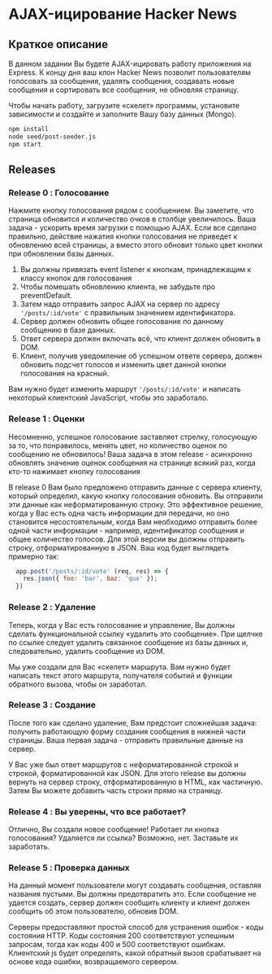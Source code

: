 # AJAX-ицирование Hacker News

## Краткое описание

В данном задании Вы будете ­AJAX-ицировать работу приложения на Express. К концу дня ваш клон Hacker News позволит пользователям голосовать за сообщения, удалять сообщения, создавать новые сообщения и сортировать все сообщения, не обновляя страницу.

Чтобы начать работу, загрузите «скелет» программы, установите зависимости и создайте и заполните Вашу базу данных (Mongo).


```bash
npm install
node seed/post-seeder.js
npm start
```

## Releases

### Release 0 : Голосование

Нажмите кнопку голосования рядом с сообщением. Вы заметите, что страница обновится и количество очков в столбце увеличилось. Ваша задача - ускорить время загрузки с помощью AJAX. Если все сделано правильно, действие нажатия кнопки голосования не приведет к обновлению всей страницы, а вместо этого обновит только цвет кнопки при обновлении базы данных.

1. Вы должны привязать event listener к кнопкам, принадлежащим к классу кнопок для голосования
2. Чтобы помешать обновлению клиента, не забудьте про preventDefault.
3. Затем надо отправить запрос AJAX на сервер по адресу `'/posts/:id/vote'` с правильным значением идентификатора.
4. Сервер должен обновить общее голосование по данному сообщению в базе данных.
5. Ответ сервера должен включать всё, что клиент должен обновить в DOM.
6. Клиент, получив уведомление об успешном ответе сервера, должен обновить подсчет голосов и изменить цвет данной кнопки голосования на красный.

Вам нужно будет изменить маршрут `'/posts/:id/vote'` и написать некоторый клиентский JavaScript, чтобы это заработало.


### Release 1 : Оценки

Несомненно, успешное голосование заставляет стрелку, голосующую за то, что понравилось, менять цвет, но количество оценок по сообщению не обновилось! Ваша задача в этом release - асинхронно обновлять значение оценок сообщения на странице всякий раз, когда кто-то нажимает кнопку голосования

В release 0 Вам было предложено отправить данные с сервера клиенту, который определил, какую кнопку голосования обновить. Вы отправили эти данные как неформатированную строку. Это эффективное решение, когда у Вас есть одна часть информации для передачи, но оно становится несостоятельным, когда Вам необходимо отправить более одной части информации - например, идентификатор сообщения и общее количество голосов. Для этой версии вы должны отправить строку, отформатированную в JSON. Ваш код будет выглядеть примерно так:

```js
  app.post('/posts/:id/vote' (req, res) => {
    res.json({ foo: 'bar', baz: 'qux' });
  })
```

### Release 2 : Удаление

Теперь, когда у Вас есть голосование и управление, Вы должны сделать функциональной ссылку «удалить это сообщение». При щелчке по ссылке следует удалить связанное сообщение из базы данных и, следовательно, удалить сообщение из DOM.

Мы уже создали для Вас «скелет» маршрута. Вам нужно будет написать текст этого маршрута, получателя событий и функции обратного вызова, чтобы он заработал.

### Release 3 : Создание

После того как сделано удаление, Вам предстоит сложнейшая задача: получить работающую форму создания сообщения в нижней части страницы. Ваша первая задача - отправить правильные данные на сервер.

У Вас уже был ответ маршрутов с неформатированной строкой и строкой, форматированной как JSON. Для этого release вы должны вернуть на сервер строку, отформатированную в HTML, как частичную. Затем Вы можете добавить часть строки прямо на страницу.

### Release 4 : Вы уверены, что все работает?

Отлично, Вы создали новое сообщение! Работает ли кнопка голосования? Удаляется ли ссылка? Возможно, нет. Заставьте их заработать.


### Release 5 : Проверка данных

На данный момент пользователи могут создавать сообщения, оставляя названия пустыми. Вы должны предотвратить это. Если сообщение не удается создать, сервер должен сообщить клиенту и клиент должен сообщить об этом пользователю, обновив DOM.

Серверы предоставляют простой способ для устранения ошибок - коды состояния HTTP. Коды состояния 200 соответствуют успешным запросам, тогда как коды 400 и 500 соответствуют ошибкам. Клиентский js будет определять, какой обратный вызов срабатывает на основе кода ошибки, возвращаемого сервером.


